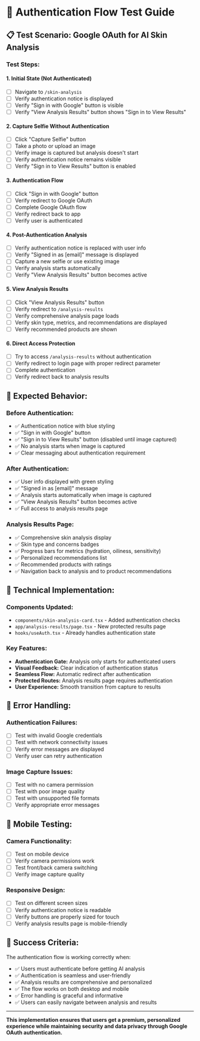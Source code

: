 # 🔐 Authentication Flow Test Guide

## **📋 Test Scenario: Google OAuth for AI Skin Analysis**

### **Test Steps:**

#### **1. Initial State (Not Authenticated)**
- [ ] Navigate to `/skin-analysis`
- [ ] Verify authentication notice is displayed
- [ ] Verify "Sign in with Google" button is visible
- [ ] Verify "View Analysis Results" button shows "Sign in to View Results"

#### **2. Capture Selfie Without Authentication**
- [ ] Click "Capture Selfie" button
- [ ] Take a photo or upload an image
- [ ] Verify image is captured but analysis doesn't start
- [ ] Verify authentication notice remains visible
- [ ] Verify "Sign in to View Results" button is enabled

#### **3. Authentication Flow**
- [ ] Click "Sign in with Google" button
- [ ] Verify redirect to Google OAuth
- [ ] Complete Google OAuth flow
- [ ] Verify redirect back to app
- [ ] Verify user is authenticated

#### **4. Post-Authentication Analysis**
- [ ] Verify authentication notice is replaced with user info
- [ ] Verify "Signed in as [email]" message is displayed
- [ ] Capture a new selfie or use existing image
- [ ] Verify analysis starts automatically
- [ ] Verify "View Analysis Results" button becomes active

#### **5. View Analysis Results**
- [ ] Click "View Analysis Results" button
- [ ] Verify redirect to `/analysis-results`
- [ ] Verify comprehensive analysis page loads
- [ ] Verify skin type, metrics, and recommendations are displayed
- [ ] Verify recommended products are shown

#### **6. Direct Access Protection**
- [ ] Try to access `/analysis-results` without authentication
- [ ] Verify redirect to login page with proper redirect parameter
- [ ] Complete authentication
- [ ] Verify redirect back to analysis results

## **🎯 Expected Behavior:**

### **Before Authentication:**
- ✅ Authentication notice with blue styling
- ✅ "Sign in with Google" button
- ✅ "Sign in to View Results" button (disabled until image captured)
- ✅ No analysis starts when image is captured
- ✅ Clear messaging about authentication requirement

### **After Authentication:**
- ✅ User info displayed with green styling
- ✅ "Signed in as [email]" message
- ✅ Analysis starts automatically when image is captured
- ✅ "View Analysis Results" button becomes active
- ✅ Full access to analysis results page

### **Analysis Results Page:**
- ✅ Comprehensive skin analysis display
- ✅ Skin type and concerns badges
- ✅ Progress bars for metrics (hydration, oiliness, sensitivity)
- ✅ Personalized recommendations list
- ✅ Recommended products with ratings
- ✅ Navigation back to analysis and to product recommendations

## **🔧 Technical Implementation:**

### **Components Updated:**
- `components/skin-analysis-card.tsx` - Added authentication checks
- `app/analysis-results/page.tsx` - New protected results page
- `hooks/useAuth.tsx` - Already handles authentication state

### **Key Features:**
- **Authentication Gate:** Analysis only starts for authenticated users
- **Visual Feedback:** Clear indication of authentication status
- **Seamless Flow:** Automatic redirect after authentication
- **Protected Routes:** Analysis results page requires authentication
- **User Experience:** Smooth transition from capture to results

## **🚨 Error Handling:**

### **Authentication Failures:**
- [ ] Test with invalid Google credentials
- [ ] Test with network connectivity issues
- [ ] Verify error messages are displayed
- [ ] Verify user can retry authentication

### **Image Capture Issues:**
- [ ] Test with no camera permission
- [ ] Test with poor image quality
- [ ] Test with unsupported file formats
- [ ] Verify appropriate error messages

## **📱 Mobile Testing:**

### **Camera Functionality:**
- [ ] Test on mobile device
- [ ] Verify camera permissions work
- [ ] Test front/back camera switching
- [ ] Verify image capture quality

### **Responsive Design:**
- [ ] Test on different screen sizes
- [ ] Verify authentication notice is readable
- [ ] Verify buttons are properly sized for touch
- [ ] Verify analysis results page is mobile-friendly

## **🎉 Success Criteria:**

The authentication flow is working correctly when:
- ✅ Users must authenticate before getting AI analysis
- ✅ Authentication is seamless and user-friendly
- ✅ Analysis results are comprehensive and personalized
- ✅ The flow works on both desktop and mobile
- ✅ Error handling is graceful and informative
- ✅ Users can easily navigate between analysis and results

---

**This implementation ensures that users get a premium, personalized experience while maintaining security and data privacy through Google OAuth authentication.** 